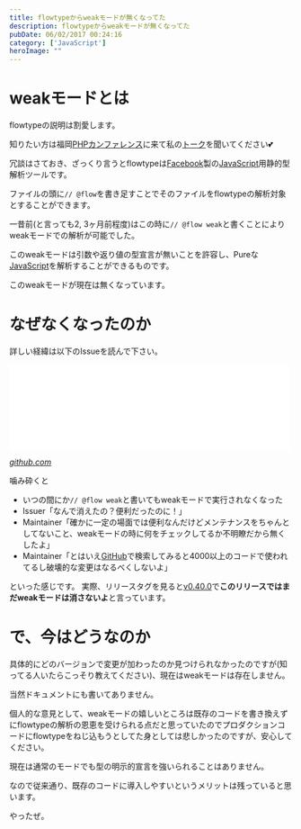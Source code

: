 ```yaml
---
title: flowtypeからweakモードが無くなってた
description: flowtypeからweakモードが無くなってた
pubDate: 06/02/2017 00:24:16
category: ['JavaScript']
heroImage: ""
---
```

<h1>weakモードとは</h1>

<p>flowtypeの説明は割愛します。</p>

<p>知りたい方は福岡<a class="keyword" href="http://d.hatena.ne.jp/keyword/PHP%A5%AB%A5%F3%A5%D5%A5%A1%A5%EC%A5%F3%A5%B9">PHPカンファレンス</a>に来て私の<a class="keyword" href="http://d.hatena.ne.jp/keyword/%A5%C8%A1%BC%A5%AF">トーク</a>を聞いてください💕</p>

<p>冗談はさておき、ざっくり言うとflowtypeは<a class="keyword" href="http://d.hatena.ne.jp/keyword/Facebook">Facebook</a>製の<a class="keyword" href="http://d.hatena.ne.jp/keyword/JavaScript">JavaScript</a>用静的型解析ツールです。</p>

<p>ファイルの頭に<code>// @flow</code>を書き足すことでそのファイルをflowtypeの解析対象とすることができます。</p>

<p>一昔前(と言っても2, 3ヶ月前程度)はこの時に<code>// @flow weak</code>と書くことによりweakモードでの解析が可能でした。</p>

<p>このweakモードは引数や返り値の型宣言が無いことを許容し、Pureな<a class="keyword" href="http://d.hatena.ne.jp/keyword/JavaScript">JavaScript</a>を解析することができるものです。</p>

<p>このweakモードが現在は無くなっています。</p>

<h1>なぜなくなったのか</h1>

<p>詳しい経緯は以下のIssueを読んで下さい。</p>

<p><iframe src="//hatenablog-parts.com/embed?url=https%3A%2F%2Fgithub.com%2Ffacebook%2Fflow%2Fissues%2F3316" title="Weak Mode · Issue #3316 · facebook/flow" class="embed-card embed-webcard" scrolling="no" frameborder="0" style="display: block; width: 100%; height: 155px; max-width: 500px; margin: 10px 0px;"></iframe><cite class="hatena-citation"><a href="https://github.com/facebook/flow/issues/3316">github.com</a></cite></p>

<p>噛み砕くと</p>

<ul>
<li>いつの間にか<code>// @flow weak</code>と書いてもweakモードで実行されなくなった</li>
<li>Issuer「なんで消えたの？便利だったのに！」</li>
<li>Maintainer「確かに一定の場面では便利なんだけどメンテナンスをちゃんとしてないこと、weakモードの時に何をチェックしてるか不明瞭だから無くしたよ」</li>
<li>Maintainer「とはいえ<a class="keyword" href="http://d.hatena.ne.jp/keyword/GitHub">GitHub</a>で検索してみると4000以上のコードで使われてるし破壊的な変更はなるべくしないよ」</li>
</ul>


<p>といった感じです。
実際、リリースタグを見ると<a href="https://github.com/facebook/flow/releases/tag/v0.40.0">v0.40.0</a>で<strong>このリリースではまだweakモードは消さないよ</strong>と言っています。</p>

<h1>で、今はどうなのか</h1>

<p>具体的にどのバージョンで変更が加わったのか見つけられなかったのですが(知ってる人いたらこっそり教えてください)、現在はweakモードは存在しません。</p>

<p>当然ドキュメントにも書いてありません。</p>

<p>個人的な意見として、weakモードの嬉しいところは既存のコードを書き換えずにflowtypeの解析の恩恵を受けられる点だと思っていたのでプロダクションコードにflowtypeをねじ込もうとしてた身としては悲しかったのですが、安心してください。</p>

<p>現在は通常のモードでも型の明示的宣言を強いられることはありません。</p>

<p>なので従来通り、既存のコードに導入しやすいというメリットは残っていると思います。</p>

<p>やったぜ。</p>

